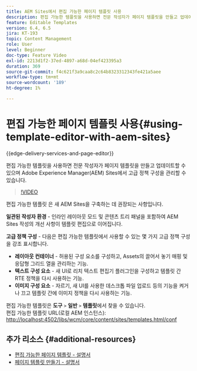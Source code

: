 ```yaml
---
title: AEM Sites에서 편집 가능한 페이지 템플릿 사용
description: 편집 가능한 템플릿을 사용하면 전문 작성자가 페이지 템플릿을 만들고 업데이트할 수 있으며 AEM Sites을 사용하여 고급 정책 구성을 관리할 수 있습니다.
feature: Editable Templates
version: 6.4, 6.5
jira: KT-193
topic: Content Management
role: User
level: Beginner
doc-type: Feature Video
exl-id: 2213d1f2-37ed-4897-a68d-04ef423395a3
duration: 369
source-git-commit: f4c621f3a9caa8c2c64b8323312343fe421a5aee
workflow-type: tm+mt
source-wordcount: '189'
ht-degree: 1%

---
```


# 편집 가능한 페이지 템플릿 사용{#using-template-editor-with-aem-sites}

{{edge-delivery-services-and-page-editor}}

편집 가능한 템플릿을 사용하면 전문 작성자가 페이지 템플릿을 만들고 업데이트할 수 있으며 Adobe Experience Manager(AEM) Sites에서 고급 정책 구성을 관리할 수 있습니다.

>[!VIDEO](https://video.tv.adobe.com/v/326784?quality=12&learn=on)

편집 가능한 템플릿 은 새 AEM Sites을 구축하는 데 권장되는 사항입니다.

**일관된 작성자 환경** - 인라인 레이아웃 모드 및 콘텐츠 트리 패널을 포함하여 AEM Sites 작성의 개선 사항이 템플릿 편집으로 이어집니다.

**고급 정책 구성** - 다음은 편집 가능한 템플릿에서 사용할 수 있는 몇 가지 고급 정책 구성을 강조 표시합니다.

* **레이아웃 컨테이너** - 허용된 구성 요소를 구성하고, Assets의 끌어서 놓기 매핑 및 응답형 그리드 열을 관리하는 기능.
* **텍스트 구성 요소** - 새 UI로 리치 텍스트 편집기 플러그인을 구성하고 템플릿 간 RTE 정책을 다시 사용하는 기능.
* **이미지 구성 요소** - 자르기, 새 UI를 사용한 데스크톱 파일 업로드 등의 기능을 켜거나 끄고 템플릿 간에 이미지 정책을 다시 사용하는 기능.

편집 가능한 템플릿은 **도구** `>` **일반** `>` **템플릿**&#x200B;에서 찾을 수 있습니다.\
편집 가능한 템플릿 URL(로컬 AEM 인스턴스): [http://localhost:4502/libs/wcm/core/content/sites/templates.html/conf](http://localhost:4502/libs/wcm/core/content/sites/templates.html/conf)

## 추가 리소스 {#additional-resources}

* [편집 가능한 페이지 템플릿 - 설명서](https://experienceleague.adobe.com/docs/experience-manager-65/developing/platform/templates/page-templates-editable.html)
* [페이지 템플릿 만들기 - 설명서](https://experienceleague.adobe.com/docs/experience-manager-65/authoring/siteandpage/templates.html)
